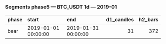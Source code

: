 ### Segments phase5 — BTC_USDT 1d — 2019-01

| phase   | start               | end                 |   d1_candles |   h2_bars |
|:--------|:--------------------|:--------------------|-------------:|----------:|
| bear    | 2019-01-01 00:00:00 | 2019-01-31 00:00:00 |           31 |       372 |